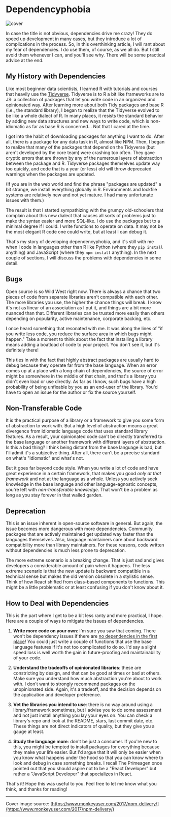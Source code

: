 # Dependencyphobia

![cover](https://cdn.hashnode.com/res/hashnode/image/upload/v1691069641728/e453eb12-ef56-4e24-b589-ba005f9f7c04.png?w=1600&h=840&fit=crop&crop=entropy&auto=compress,format&format=webp)

In case the title is not obvious, dependencies drive me crazy! They do speed up development in many cases, but they introduce a lot of complications in the process. So, in this overthinking article, I will rant about my fear of dependencies. I do use them, of course, as we all do. But I still avoid them whenever I can, and you'll see why. There will be some practical advice at the end.

## My History with Dependencies

Like most beginner data scientists, I learned R with tutorials and courses that heavily use the [Tidyverse](https://www.tidyverse.org/). Tidyverse is to R a bit like frameworks are to JS: a collection of packages that let you write code in an organized and opinionated way. After learning more about both Tidy packages and base R (i.e., the standard library), I began to realize that the Tidyverse evolved to be like a whole dialect of R. In many places, it resists the standard behavior by adding new data structures and new ways to write code, which is non-idiomatic as far as base R is concerned... Not that I cared at the time.

I got into the habit of downloading packages for anything I want to do. After all, there is a package for any data task in R, almost like NPM. Then, I began to realize that many of the packages that depend on the Tidyverse (but aren't developed by the core team) were crashing too often. They gave cryptic errors that are thrown by any of the numerous layers of abstraction between the package and R. Tidyverse packages themselves update way too quickly, and code that is a year (or less) old will throw deprecated warnings when the packages are updated.

(If you are in the web world and find the phrase "packages are updated" a bit strange, we install everything globally in R. Environments and lockfile systems are relatively new and not yet mature. I had many unfortunate issues with them.)

The result is that I started sympathizing with the grumpy old-schoolers that complain about this new dialect that causes all sorts of problems just to make the syntax easier and more SQL-like. I do use the packages but to a minimal degree if I could. I write functions to operate on data. It may not be the most elegant R code one could write, but at least I can debug it.

That's my story of developing dependencyphobia, and it's still with me when I code in languages other than R like Python (where they `pip install` anything) and JavaScript (where they `npm install` anything). In the next couple of sections, I will discuss the problems with dependencies in some detail.

## Bugs

Open source is so Wild West right now. There is always a chance that two pieces of code from separate libraries aren't compatible with each other. The more libraries you use, the higher the chance things will break. I know it's not as linear of an association as I put it, and things are a bit more nuanced than that. Different libraries can be trusted more easily than others depending on popularity, active maintenance, corporate backing, etc.

I once heard something that resonated with me. It was along the lines of "if you write less code, you reduce the surface area in which bugs might happen." Take a moment to think about the fact that installing a library means adding a boatload of code to your project. You don't see it, but it's definitely there!

This ties in with the fact that highly abstract packages are usually hard to debug because they operate far from the base language. When an error comes up at a place with a long chain of dependencies, the source of error might be somewhere in the middle of that chain, and that's a library you didn't even load or use directly. As far as I know, such bugs have a high probability of being unfixable by you as an end-user of the library. You'd have to open an issue for the author or fix the source yourself.

## Non-Transferable Code

It is the practical purpose of a library or a framework to give you some form of abstraction to work with. But a high level of abstraction means a great divergence from idiomatic language code that uses standard library features. As a result, your opinionated code can't be directly transferred to the base language or another framework with different layers of abstraction. Is this a bad thing? I think being distant from the base language is bad, but I'll admit it's a subjective thing. After all, there can't be a precise standard on what's "idiomatic" and what's not.

But it goes far beyond code style. When you write a lot of code and have great experience in a certain framework, that makes you good *only at that framework* and not at the language as a whole. Unless you actively seek knowledge in the base language and other language-agnostic concepts, you're left with *non-transferable knowledge*. That won't be a problem as long as you stay forever in that walled garden.

## Deprecation

This is an issue inherent in open-source software in general. But again, the issue becomes more dangerous with more dependencies. Community packages that are actively maintained get updated way faster than the languages themselves. Also, language maintainers care about backward compatibility more than library maintainers. For these reasons, code written without dependencies is much less prone to deprecation.

The more extreme scenario is a breaking change. That is just sad and gives developers a considerable amount of pain when it happens. The less extreme scenario is that the new update is backward compatible in a technical sense but makes the old version obsolete in a stylistic sense. Think of how React shifted from class-based components to functions. This might be a little problematic or at least confusing if you don't know about it.

## How to Deal with Dependencies

This is the part where I get to be a bit less ranty and more practical, I hope. Here are a couple of ways to mitigate the issues of dependencies.

1. **Write more code on your own**: I'm sure you saw that coming. There won't be dependency issues if there are [no dependencies in the first place](https://images.wondershare.com/filmora/article-images/roll-safe-think-about-it.gif)! You could just write a couple of functions that use the base language features if it's not too complicated to do so. I'd say a slight speed loss is well worth the gain in future-proofing and maintainability of your code.
    
2. **Understand the tradeoffs of opinionated libraries**: these are constricting by design, and that can be good at times or bad at others. Make sure you understand how much abstraction you're about to work with. I don't want to strongly recommend packages on the unopinionated side. Again, it's a tradeoff, and the decision depends on the application and developer preference.
    
3. **Vet the libraries you intend to use**: there is no way around using a library/framework sometimes, but I advise you to do some assessment and not just install anything you lay your eyes on. You can check a library's repo and look at the README, stars, last commit date, etc. These things are not direct indicators of quality, but they give you a gauge at least.
    
4. **Study the language more**: don't be just a consumer. If you're new to this, you might be tempted to install packages for everything because they make your life easier. But I'd argue that it will only be easier when you know what happens under the hood so that you can know where to look and debug in case something breaks. I recall The Primeagen once pointed out that you should aspire not to be a "React Developer" but rather a "JavaScript Developer" that specializes in React.
    

That's it! Hope this was useful to you. Feel free to let me know what you think, and thanks for reading!

---

Cover image source: [https://www.monkeyuser.com/2017/npm-delivery/](https://www.monkeyuser.com/2017/npm-delivery/)

